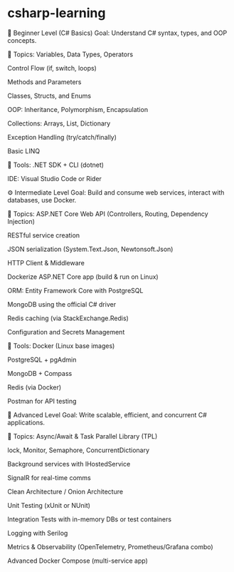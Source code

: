 # csharp-learning
🧱 Beginner Level (C# Basics)
Goal: Understand C# syntax, types, and OOP concepts.

📌 Topics:
Variables, Data Types, Operators

Control Flow (if, switch, loops)

Methods and Parameters

Classes, Structs, and Enums

OOP: Inheritance, Polymorphism, Encapsulation

Collections: Arrays, List, Dictionary

Exception Handling (try/catch/finally)

Basic LINQ

🔧 Tools:
.NET SDK + CLI (dotnet)

IDE: Visual Studio Code or Rider

⚙️ Intermediate Level
Goal: Build and consume web services, interact with databases, use Docker.

📌 Topics:
ASP.NET Core Web API (Controllers, Routing, Dependency Injection)

RESTful service creation

JSON serialization (System.Text.Json, Newtonsoft.Json)

HTTP Client & Middleware

Dockerize ASP.NET Core app (build & run on Linux)

ORM: Entity Framework Core with PostgreSQL

MongoDB using the official C# driver

Redis caching (via StackExchange.Redis)

Configuration and Secrets Management

🔧 Tools:
Docker (Linux base images)

PostgreSQL + pgAdmin

MongoDB + Compass

Redis (via Docker)

Postman for API testing

🚀 Advanced Level
Goal: Write scalable, efficient, and concurrent C# applications.

📌 Topics:
Async/Await & Task Parallel Library (TPL)

lock, Monitor, Semaphore, ConcurrentDictionary

Background services with IHostedService

SignalR for real-time comms

Clean Architecture / Onion Architecture

Unit Testing (xUnit or NUnit)

Integration Tests with in-memory DBs or test containers

Logging with Serilog

Metrics & Observability (OpenTelemetry, Prometheus/Grafana combo)

Advanced Docker Compose (multi-service app)
